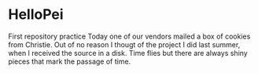 # HelloPei
First repository practice 
Today one of our vendors mailed a box of cookies from Christie.
Out of no reason I thougt of the project I did last summer, when I received the source in a disk.
Time flies but there are always shiny pieces that mark the passage of time. 

